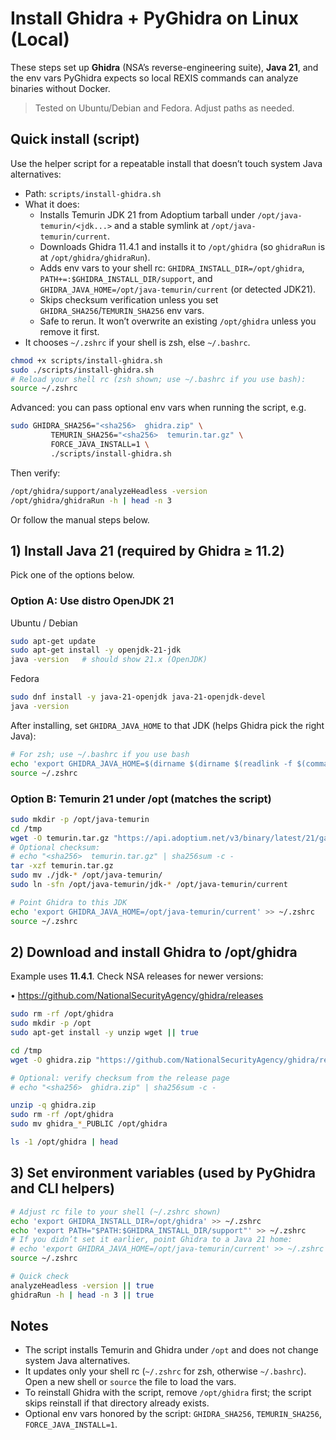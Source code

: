 # Install Ghidra + PyGhidra on Linux (Local)

These steps set up **Ghidra** (NSA’s reverse-engineering suite), **Java 21**, and the env vars PyGhidra expects so local REXIS commands can analyze binaries without Docker.

> Tested on Ubuntu/Debian and Fedora. Adjust paths as needed.

## Quick install (script)

Use the helper script for a repeatable install that doesn’t touch system Java alternatives:

- Path: `scripts/install-ghidra.sh`
- What it does:
	- Installs Temurin JDK 21 from Adoptium tarball under `/opt/java-temurin/<jdk...>` and a stable symlink at `/opt/java-temurin/current`.
	- Downloads Ghidra 11.4.1 and installs it to `/opt/ghidra` (so `ghidraRun` is at `/opt/ghidra/ghidraRun`).
	- Adds env vars to your shell rc: `GHIDRA_INSTALL_DIR=/opt/ghidra`, `PATH+=:$GHIDRA_INSTALL_DIR/support`, and `GHIDRA_JAVA_HOME=/opt/java-temurin/current` (or detected JDK21).
	- Skips checksum verification unless you set `GHIDRA_SHA256`/`TEMURIN_SHA256` env vars.
	- Safe to rerun. It won’t overwrite an existing `/opt/ghidra` unless you remove it first.
- It chooses `~/.zshrc` if your shell is zsh, else `~/.bashrc`.

```bash
chmod +x scripts/install-ghidra.sh
sudo ./scripts/install-ghidra.sh
# Reload your shell rc (zsh shown; use ~/.bashrc if you use bash):
source ~/.zshrc
```

Advanced: you can pass optional env vars when running the script, e.g.

```bash
sudo GHIDRA_SHA256="<sha256>  ghidra.zip" \
		 TEMURIN_SHA256="<sha256>  temurin.tar.gz" \
		 FORCE_JAVA_INSTALL=1 \
		 ./scripts/install-ghidra.sh
```

Then verify:

```bash
/opt/ghidra/support/analyzeHeadless -version
/opt/ghidra/ghidraRun -h | head -n 3
```

Or follow the manual steps below.

## 1) Install Java 21 (required by Ghidra ≥ 11.2)

Pick one of the options below.

### Option A: Use distro OpenJDK 21

Ubuntu / Debian
```bash
sudo apt-get update
sudo apt-get install -y openjdk-21-jdk
java -version   # should show 21.x (OpenJDK)
```

Fedora
```bash
sudo dnf install -y java-21-openjdk java-21-openjdk-devel
java -version
```

After installing, set `GHIDRA_JAVA_HOME` to that JDK (helps Ghidra pick the right Java):
```bash
# For zsh; use ~/.bashrc if you use bash
echo 'export GHIDRA_JAVA_HOME=$(dirname $(dirname $(readlink -f $(command -v java))))' >> ~/.zshrc
source ~/.zshrc
```

### Option B: Temurin 21 under /opt (matches the script)

```bash
sudo mkdir -p /opt/java-temurin
cd /tmp
wget -O temurin.tar.gz "https://api.adoptium.net/v3/binary/latest/21/ga/linux/x64/jdk/hotspot/normal/eclipse"
# Optional checksum:
# echo "<sha256>  temurin.tar.gz" | sha256sum -c -
tar -xzf temurin.tar.gz
sudo mv ./jdk-* /opt/java-temurin/
sudo ln -sfn /opt/java-temurin/jdk-* /opt/java-temurin/current

# Point Ghidra to this JDK
echo 'export GHIDRA_JAVA_HOME=/opt/java-temurin/current' >> ~/.zshrc
source ~/.zshrc
```

## 2) Download and install Ghidra to /opt/ghidra

Example uses **11.4.1**. Check NSA releases for newer versions:

• https://github.com/NationalSecurityAgency/ghidra/releases

```bash
sudo rm -rf /opt/ghidra
sudo mkdir -p /opt
sudo apt-get install -y unzip wget || true

cd /tmp
wget -O ghidra.zip "https://github.com/NationalSecurityAgency/ghidra/releases/download/Ghidra_11.4.1_build/ghidra_11.4.1_PUBLIC_20250731.zip"

# Optional: verify checksum from the release page
# echo "<sha256>  ghidra.zip" | sha256sum -c -

unzip -q ghidra.zip
sudo rm -rf /opt/ghidra
sudo mv ghidra_*_PUBLIC /opt/ghidra

ls -1 /opt/ghidra | head
```

## 3) Set environment variables (used by PyGhidra and CLI helpers)

```bash
# Adjust rc file to your shell (~/.zshrc shown)
echo 'export GHIDRA_INSTALL_DIR=/opt/ghidra' >> ~/.zshrc
echo 'export PATH="$PATH:$GHIDRA_INSTALL_DIR/support"' >> ~/.zshrc
# If you didn’t set it earlier, point Ghidra to a Java 21 home:
# echo 'export GHIDRA_JAVA_HOME=/opt/java-temurin/current' >> ~/.zshrc
source ~/.zshrc

# Quick check
analyzeHeadless -version || true
ghidraRun -h | head -n 3 || true
```

## Notes

- The script installs Temurin and Ghidra under `/opt` and does not change system Java alternatives.
- It updates only your shell rc (`~/.zshrc` for zsh, otherwise `~/.bashrc`). Open a new shell or `source` the file to load the vars.
- To reinstall Ghidra with the script, remove `/opt/ghidra` first; the script skips reinstall if that directory already exists.
- Optional env vars honored by the script: `GHIDRA_SHA256`, `TEMURIN_SHA256`, `FORCE_JAVA_INSTALL=1`.
